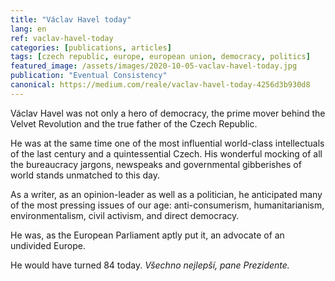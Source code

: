 ```yaml
---
title: "Václav Havel today"
lang: en
ref: vaclav-havel-today
categories: [publications, articles]
tags: [czech republic, europe, european union, democracy, politics]
featured_image: /assets/images/2020-10-05-vaclav-havel-today.jpg
publication: "Eventual Consistency"
canonical: https://medium.com/reale/vaclav-havel-today-4256d3b930d8
---
```


Václav Havel was not only a hero of democracy, the prime mover behind the Velvet Revolution and the true father of the Czech Republic.

He was at the same time one of the most influential world-class intellectuals of the last century and a quintessential Czech. His wonderful mocking of all the bureaucracy jargons, newspeaks and governmental gibberishes of world stands unmatched to this day.

As a writer, as an opinion-leader as well as a politician, he anticipated many of the most pressing issues of our age: anti-consumerism, humanitarianism, environmentalism, civil activism, and direct democracy.

He was, as the European Parliament aptly put it, an advocate of an undivided Europe.

He would have turned 84 today. *Všechno nejlepší, pane Prezidente.*
